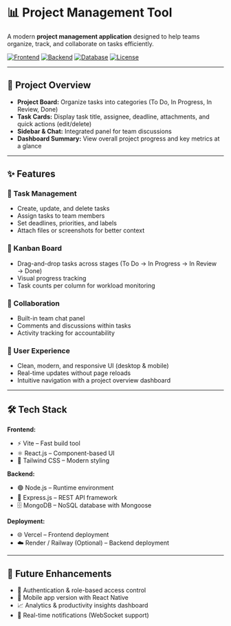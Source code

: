 # 📊 Project Management Tool

A modern **project management application** designed to help teams organize, track, and collaborate on tasks efficiently.

[![Frontend](https://img.shields.io/badge/Frontend-React.js-blue)](https://reactjs.org/)
[![Backend](https://img.shields.io/badge/Backend-Node.js-green)](https://nodejs.org/)
[![Database](https://img.shields.io/badge/Database-MongoDB-brightgreen)](https://www.mongodb.com/)
[![License](https://img.shields.io/badge/License-MIT-yellow)](LICENSE)

---

## 📌 Project Overview

- **Project Board:** Organize tasks into categories (To Do, In Progress, In Review, Done)  
- **Task Cards:** Display task title, assignee, deadline, attachments, and quick actions (edit/delete)  
- **Sidebar & Chat:** Integrated panel for team discussions  
- **Dashboard Summary:** View overall project progress and key metrics at a glance  

---

## ✨ Features

### 🔹 Task Management
- Create, update, and delete tasks  
- Assign tasks to team members  
- Set deadlines, priorities, and labels  
- Attach files or screenshots for better context  

### 🔹 Kanban Board
- Drag-and-drop tasks across stages (To Do → In Progress → In Review → Done)  
- Visual progress tracking  
- Task counts per column for workload monitoring  

### 🔹 Collaboration
- Built-in team chat panel  
- Comments and discussions within tasks  
- Activity tracking for accountability  

### 🔹 User Experience
- Clean, modern, and responsive UI (desktop & mobile)  
- Real-time updates without page reloads  
- Intuitive navigation with a project overview dashboard  

---

## 🛠️ Tech Stack

**Frontend:**  
- ⚡ Vite – Fast build tool  
- ⚛️ React.js – Component-based UI  
- 🎨 Tailwind CSS – Modern styling  

**Backend:**  
- 🟢 Node.js – Runtime environment  
- 🚏 Express.js – REST API framework  
- 🗄️ MongoDB – NoSQL database with Mongoose  

**Deployment:**  
- 🌐 Vercel – Frontend deployment  
- ☁️ Render / Railway (Optional) – Backend deployment  

---

## 🚀 Future Enhancements
- 🔐 Authentication & role-based access control  
- 📱 Mobile app version with React Native  
- 📈 Analytics & productivity insights dashboard  
- 🔔 Real-time notifications (WebSocket support)  

